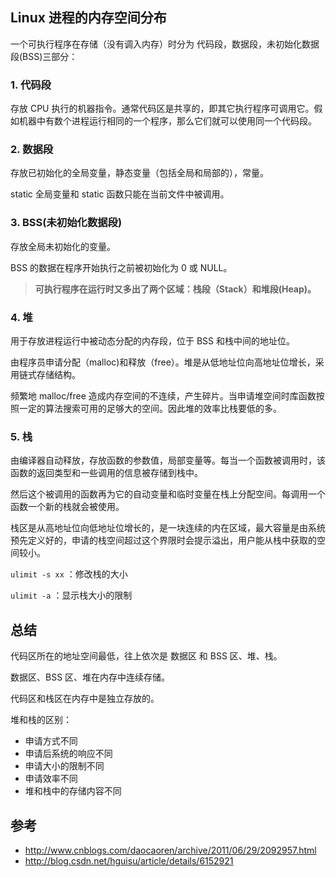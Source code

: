 ## Linux 进程的内存空间分布

一个可执行程序在存储（没有调入内存）时分为 代码段，数据段，未初始化数据段(BSS)三部分：

### 1. 代码段

存放 CPU 执行的机器指令。通常代码区是共享的，即其它执行程序可调用它。假如机器中有数个进程运行相同的一个程序，那么它们就可以使用同一个代码段。

### 2. 数据段

存放已初始化的全局变量，静态变量（包括全局和局部的），常量。

static 全局变量和 static 函数只能在当前文件中被调用。

### 3. BSS(未初始化数据段)

存放全局未初始化的变量。

BSS 的数据在程序开始执行之前被初始化为 0 或 NULL。

> **可执行程序在运行时又多出了两个区域：栈段（Stack）和堆段(Heap)。**

### 4. 堆

用于存放进程运行中被动态分配的内存段，位于 BSS 和栈中间的地址位。

由程序员申请分配（malloc)和释放（free）。堆是从低地址位向高地址位增长，采用链式存储结构。

频繁地 malloc/free 造成内存空间的不连续，产生碎片。当申请堆空间时库函数按照一定的算法搜索可用的足够大的空间。因此堆的效率比栈要低的多。

### 5. 栈

由编译器自动释放，存放函数的参数值，局部变量等。每当一个函数被调用时，该函数的返回类型和一些调用的信息被存储到栈中。

然后这个被调用的函数再为它的自动变量和临时变量在栈上分配空间。每调用一个函数一个新的栈就会被使用。

栈区是从高地址位向低地址位增长的，是一块连续的内在区域，最大容量是由系统预先定义好的，申请的栈空间超过这个界限时会提示溢出，用户能从栈中获取的空间较小。

`ulimit -s xx` ：修改栈的大小

`ulimit -a` ：显示栈大小的限制

## 总结

代码区所在的地址空间最低，往上依次是 数据区 和 BSS 区、堆、栈。

数据区、BSS 区、堆在内存中连续存储。

代码区和栈区在内存中是独立存放的。

堆和栈的区别：

* 申请方式不同
* 申请后系统的响应不同
* 申请大小的限制不同
* 申请效率不同
* 堆和栈中的存储内容不同

## 参考

* http://www.cnblogs.com/daocaoren/archive/2011/06/29/2092957.html
* http://blog.csdn.net/hguisu/article/details/6152921
